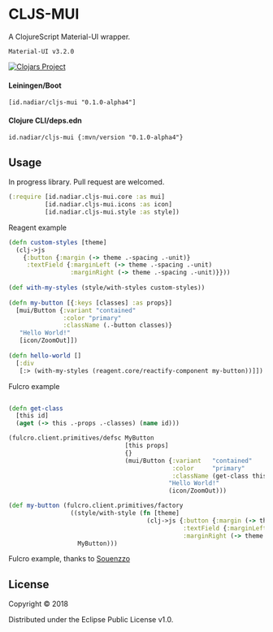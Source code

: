 # CLJS-MUI

A ClojureScript Material-UI wrapper. 

`Material-UI v3.2.0`

[![Clojars Project](https://img.shields.io/clojars/v/id.nadiar/cljs-mui.svg)](https://clojars.org/id.nadiar/cljs-mui)


#### Leiningen/Boot
```
[id.nadiar/cljs-mui "0.1.0-alpha4"]
```
#### Clojure CLI/deps.edn
```
id.nadiar/cljs-mui {:mvn/version "0.1.0-alpha4"}
```

## Usage

In progress library. Pull request are welcomed.

```Clojure
(:require [id.nadiar.cljs-mui.core :as mui] 
          [id.nadiar.cljs-mui.icons :as icon] 
          [id.nadiar.cljs-mui.style :as style])
```

Reagent example

```Clojure
(defn custom-styles [theme]
  (clj->js
    {:button {:margin (-> theme .-spacing .-unit)}
     :textField {:marginLeft (-> theme .-spacing .-unit)
                 :marginRight (-> theme .-spacing .-unit)}}))
                
(def with-my-styles (style/with-styles custom-styles))                
                
(defn my-button [{:keys [classes] :as props}]
  [mui/Button {:variant "contained"
               :color "primary"
               :className (.-button classes)}
   "Hello World!"
   [icon/ZoomOut]])
                
(defn hello-world []
  [:div
   [:> (with-my-styles (reagent.core/reactify-component my-button))]])                
```

Fulcro example 

```Clojure

(defn get-class
  [this id]
  (aget (-> this .-props .-classes) (name id)))

(fulcro.client.primitives/defsc MyButton
                                [this props]
                                {}
                                (mui/Button {:variant   "contained"
                                             :color     "primary"
                                             :className (get-class this :button)}
                                            "Hello World!"
                                            (icon/ZoomOut)))

(def my-button (fulcro.client.primitives/factory
                 ((style/with-style (fn [theme]
                                      (clj->js {:button {:margin (-> theme .-spacing .-unit)}
                                                :textField {:marginLeft (-> theme .-spacing .-unit)}
                                                :marginRight (-> theme .-spacing .-unit)})))
                   MyButton)))  
```

Fulcro example, thanks to [Souenzzo](https://gist.github.com/souenzzo/7f376efca955660e6221bca7827164ba)

## License

Copyright © 2018

Distributed under the Eclipse Public License v1.0.
